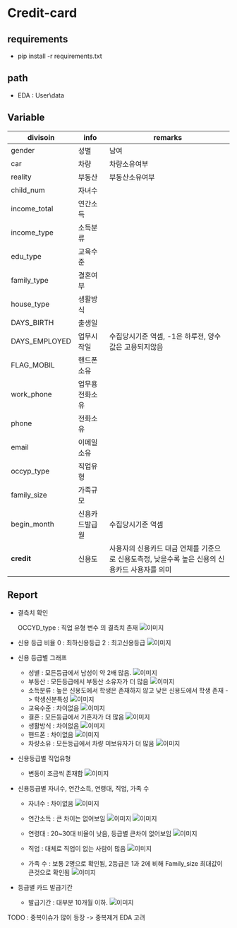 # Credit-card
## requirements
* pip install -r requirements.txt

## path
* EDA : User\data

## Variable

|divisoin|info|remarks|
|---|---|---|
|gender|성별|남여|
|car|차량|차량소유여부|
|reality|부동산|부동산소유여부|
|child_num|자녀수||
|income_total|연간소득||
|income_type|소득분류||
|edu_type|교육수준||
|family_type|결혼여부||
|house_type|생활방식||
|DAYS_BIRTH|출생일||
|DAYS_EMPLOYED|업무시작일|수집당시기준 역셈, -1은 하루전, 양수값은 고용되지않음|
|FLAG_MOBIL|핸드폰소유||
|work_phone|업무용전화소유||
|phone|전화소유||
|email|이메일소유||
|occyp_type|직업유형||
|family_size|가족규모||
|begin_month|신용카드발급월|수집당시기준 역셈|
|__credit__|신용도|사용자의 신용카드 대금 연체를 기준으로 신용도측정, 낮을수록 높은 신용의 신용카드 사용자를 의미|



## Report
* 결측치 확인

    OCCYD_type : 직업 유형 변수 의 결측치 존재
    ![이미지](./img/결측치.png)

* 신용 등급 비율
    0 : 최하신용등급
    2 : 최고신용등급
    ![이미지](./img/신용등급비율.png)

* 신용 등급별 그래프
    * 성별 : 모든등급에서 남성이 약 2배 많음.
    ![이미지](./img/신용등급에따른성별.png)
    * 부동산 : 모든등급에서 부동산 소유자가 더 많음
    ![이미지](./img/신용등급에따른부동산소유.png)
    * 소득분류 : 높은 신용도에서 학생은 존재하지 않고 낮은 신용도에서 학생 존재 -> 학생신분특성
    ![이미지](./img/신용등급에따른소득분류.png)
    * 교육수준 : 차이없음
    ![이미지](./img/신용등급에따른교육수준.png)
    * 결혼 : 모든등급에서 기혼자가 더 많음
    ![이미지](./img/신용등급에따른결혼여부.png)
    * 생활방식 : 차이없음
    ![이미지](./img/신용등급에따른생활방식.png)
    * 핸드폰 : 차이없음
    ![이미지](./img/신용등급에따른핸드폰소유.png)
    * 차량소유 : 모든등급에서 차량 미보유자가 더 많음
    ![이미지](./img/신용등급에따른차량소유.png)

* 신용등급별 직업유형
    * 변동이 조금씩 존재함
    ![이미지](./img/신용등급별직업유형.png)

* 신용등급별 자녀수, 연간소득, 연령대, 직업, 가족 수
    * 자녀수 : 차이없음
    ![이미지](./img/신용등급별자녀수.png)

    * 연간소득 : 큰 차이는 없어보임
    ![이미지](./img/신용등급별수입.png)
    ![이미지](./img/신용등급별수입_겹쳐서.png)

    * 연령대 : 20~30대 비율이 낮음, 등급별 큰차이 없어보임
    ![이미지](./img/신용등급별연령.png)

    * 직업 : 대체로 직업이 없는 사람이 많음
    ![이미지](./img/신용등급별직업.png)  

    * 가족 수 : 보통 2명으로 확인됨, 2등급은 1과 2에 비해 Family_size 최대값이 큰것으로 확인됨
    ![이미지](./img/신용등급별가족수.png)

* 등급별 카드 발급기간
    * 발급기간 : 대부분 10개월 이하.
    ![이미지](./img/신용등급별발급개월수.png)


TODO : 중복이슈가 많이 등장 -> 중복제거 EDA 고려